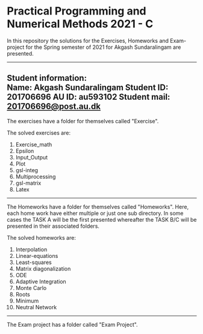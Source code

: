 # Practical Programming and Numerical Methods 2021 - C

In this repository the solutions for the Exercises, Homeworks and Exam-project for the Spring semester of 2021 for Akgash Sundaralingam are presented.

-------------------------------------------------------------------------------------------------------------------------------------------------------
Student information:  
Name: Akgash Sundaralingam
Student ID: 201706696
AU ID: au593102
Student mail: 201706696@post.au.dk
-------------------------------------------------------------------------------------------------------------------------------------------------------

The exercises have a folder for themselves called "Exercise". 

The solved exercises are: 

1. Exercise_math
2. Epsilon
3. Input_Output
4. Plot
5. gsl-integ
6. Multiprocessing
7. gsl-matrix
8. Latex
-------------------------------------------------------------------------------------------------------------------------------------------------------

The Homeworks have a folder for themselves called "Homeworks". Here, each home work have either multiple or just one sub directory. In some cases the TASK A will be the first presented whereafter the TASK B/C will be presented in their associated folders. 

The solved homeworks are: 

1. Interpolation
2. Linear-equations
3. Least-squares
4. Matrix diagonalization
5. ODE
6. Adaptive Integration
7. Monte Carlo
8. Roots
9. Minimum
10. Neutral Network

-------------------------------------------------------------------------------------------------------------------------------------------------------
The Exam project has a folder called "Exam Project". 
